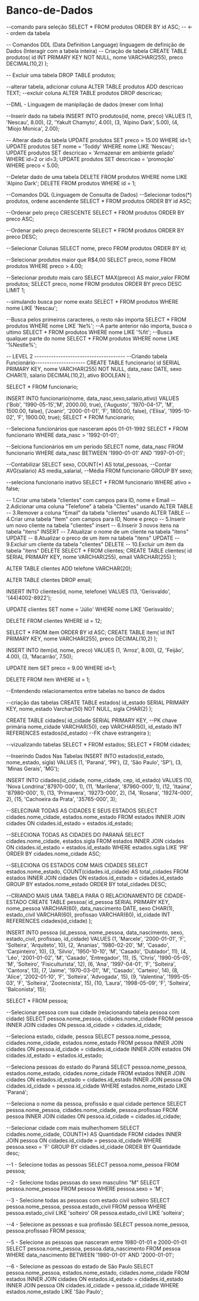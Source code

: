 # Banco-de-Dados
--comando para seleção 
SELECT * FROM produtos ORDER BY id ASC; --		<-- ordem da tabela

-- Comandos DDL (Data Definition Language) linguagem de definição de Dados (Interagir com a tabela inteira)
-- Criação de tabela
CREATE TABLE produtos(
	id INT PRIMARY KEY NOT NULL,
	nome VARCHAR(255),
	preco DECIMAL(10,2)
);

-- Excluir uma tabela
DROP TABLE produtos;

--alterar tabela, adicionar coluna
ALTER TABLE produtos ADD descricao TEXT;
--excluir coluna
ALTER TABLE produtos DROP descricao;

--DML - Linguagem de manipilação de dados (mexer com linha)

--Inserir dado na tabela
INSERT INTO produtos(id, nome, preco) VALUES
(1, 'Nescau', 8.00),
(2, 'Yakult Chamyto', 4.00),
(3, 'Alpino Dark', 5.00),
(4, 'Miojo Monica', 2.00);

-- Alterar dado da tabela
UPDATE produtos SET preco = 15.00 WHERE id=1;
UPDATE produtos SET nome = 'Toddy' WHERE nome LIKE 'Nescau';
UPDATE produtos SET descricao = 'Armazenar em ambiente gelado' WHERE id=2 or id=3;
UPDATE produtos SET descricao = 'promoção'
WHERE preco < 5.00;

--Deletar dado de uma tabela
DELETE FROM produtos WHERE nome LIKE 'Alpino Dark';
DELETE FROM produtos WHERE id = 1;

--Comandos DQL (Linguagem de Consulta de Dados)
--Selecionar todos(*) produtos, ordene ascendente
SELECT * FROM produtos ORDER BY id ASC;

--Ordenar pelo preço CRESCENTE
SELECT * FROM produtos ORDER BY preco ASC;

--Ordenar pelo preço decrescente
SELECT * FROM produtos ORDER BY preco DESC;

--Selecionar Colunas
SELECT nome, preco FROM produtos ORDER BY id;

--Selecionar produtos maior que R$4,00
SELECT preco, nome FROM produtos WHERE preco > 4.00;

--Selecionar produto mais caro
SELECT MAX(preco) AS maior_valor FROM produtos;
SELECT preco, nome FROM produtos ORDER BY preco DESC LIMIT 1;

--simulando busca por nome exato
SELECT * FROM produtos WHERE nome LIKE 'Nescau';

--Busca pelos primeiros caracteres, o resto não importa
SELECT * FROM produtos WHERE nome LIKE 'Ne%';
--A parte anterior não importa, busca o ultimo
SELECT * FROM produtos WHERE nome LIKE '%fit';
--Busca qualquer parte do nome 
SELECT * FROM produtos WHERE nome LIKE '%Nestle%';


-- LEVEL 2 --------------------------------------
--Criando tabela Funcionário---------------------
CREATE TABLE funcionario( 
	id SERIAL PRIMARY KEY,
	nome VARCHAR(255) NOT NULL,
	data_nasc DATE,
	sexo CHAR(1),
	salario DECIMAL(10,2),
	ativo BOOLEAN
);

SELECT * FROM funcionario;

INSERT INTO funcionario(nome, data_nasc,sexo,salario,ativo) VALUES
('Bob', '1990-05-15','M', 2000.00, true),
('Augusto', '1970-04-17', 'M', 1500.00, false),
('Joanir', '2000-01-01', 'F', 1800.00, false),
('Elisa', '1995-10-02', 'F', 1900.00, true);
SELECT * FROM funcionario;

--Seleciona funcionários que nasceram após 01-01-1992 
SELECT * FROM funcionario WHERE data_nasc > '1992-01-01';

--Selciona funcionários em um período
SELECT nome, data_nasc FROM funcionario
WHERE data_nasc BETWEEN '1990-01-01' AND '1997-01-01';

--Contabilizar
SELECT sexo, 
COUNT(*) AS total_pessoas,   	       --Contar
AVG(salario) AS media_salarial,        --Média
FROM funcionario GROUP BY sexo;

--seleciona funcionario inativo
SELECT * FROM funcionario WHERE ativo = false;

-- 1.Criar uma tabela "clientes" com campos para ID, nome e Email
-- 2.Adicionar uma coluna "Telefone" à tabela "Clientes" usando ALTER TABLE
-- 3.Remover a coluna "Email" da tabela "clientes" usando ALTER TABLE
-- 4.Criar uma tabela "Item" com campos para ID, Nome e preço
-- 5.Inserir um novo cliente na tabela "clientes" insert
-- 6.Inserir 3 novos itens na tabela "itens" INSERT
-- 7.Atualizar o nome de um cliente na tabela "itens" UPDATE
-- 8.Atualizar o preco de um item na tabela "itens" UPDATE
-- 9.Excluir um cliente da tabela "clientes" DELETE
-- 10.Excluir um item da tabela "itens" DELETE
SELECT * FROM clientes;
CREATE TABLE clientes(
	id SERIAL PRIMARY KEY,
	nome VARCHAR(255),
	email VARCHAR(255)
);

ALTER TABLE clientes ADD telefone VARCHAR(20);

ALTER TABLE clientes DROP email;

INSERT INTO clientes(id, nome, telefone) VALUES
(13, 'Gerisvaldo', '(44)4002-8922');

UPDATE clientes SET nome = 'Júlio' WHERE nome LIKE 'Gerisvaldo';

DELETE FROM clientes WHERE id = 12;

SELECT * FROM item ORDER BY id ASC;
CREATE TABLE item(
	id INT PRIMARY KEY,
	nome VARCHAR(255),
	preco DECIMAL(10,2)
);

INSERT INTO item(id, nome, preco) VALUES
(1, 'Arroz', 8.00),
(2, 'Feijão', 4.00),
(3, 'Macarrão', 7.50);

UPDATE item SET preco = 9.00 WHERE id=1;

DELETE FROM item WHERE id = 1;


--Entendendo relacionamentos entre tabelas no banco de dados
 
--criação das tabelas
CREATE TABLE estados(
	id_estado SERIAL PRIMARY KEY,
	nome_estado Varchar(50) NOT NULL,
	sigla CHAR(2)
);

CREATE TABLE cidades(
	id_cidade SERIAL PRIMARY KEY,		--PK chave primária
	nome_cidade VARCHAR(50),
	cep VARCHAR(50),
	id_estado INT REFERENCES estados(id_estado)		--FK chave estrangeira
);

--vizualizando tabelas
SELECT * FROM estados;
SELECT * FROM cidades;

--Inserindo Dados Nas Tabelas
INSERT INTO estados(id_estado, nome_estado, sigla) VALUES
(1, 'Paraná', 'PR'),
(2, 'São Paulo', 'SP'),
(3, 'Minas Gerais', 'MG');

INSERT INTO cidades(id_cidade, nome_cidade, cep, id_estado) VALUES
(10, 'Nova Londrina','87970-000', 1),
(11, 'Marilena', '87960-000', 1),
(12, 'Itaúna', '87980-000', 1),
(13, 'Primavera', '19273-000', 2),
(14, 'Rosana', '19274-000', 2),
(15, 'Cachoeira da Prata', '35765-000', 3);

--SELECINAR TODAS AS CIDADES  E SEUS ESTADOS
SELECT cidades.nome_cidade, estados.nome_estado
FROM estados INNER JOIN cidades
ON cidades.id_estado = estados.id_estado;

--SELECIONA TODAS AS CIDADES DO PARANÁ
SELECT cidades.nome_cidade, estados.sigla
FROM estados INNER JOIN cidades
ON cidades.id_estado = estados.id_estado
WHERE estados.sigla LIKE 'PR'
ORDER BY cidades.nome_cidade ASC;

--SELECIONA OS ESTADOS COM MAIS CIDADES
SELECT estados.nome_estado, COUNT(cidades.id_cidade) AS total_cidades
FROM estados INNER JOIN cidades
ON estados.id_estado = cidades.id_estado
GROUP BY estados.nome_estado
ORDER BY total_cidades DESC;

--CRIANDO MAIS UMA TABELA PARA O RELACIONAMENTO DE CIDADE-ESTADO
CREATE TABLE pessoa(
	id_pessoa SERIAL PRIMARY KEY,
	nome_pessoa VARCHAR(60),
	data_nascimento DATE,
	sexo CHAR(1),
	estado_civil VARCHAR(60),
	profissao VARCHAR(60),
	id_cidade INT REFERENCES cidades(id_cidade)
);

INSERT INTO pessoa (id_pessoa, nome_pessoa, data_nascimento, sexo, estado_civil, profissao, id_cidade)
VALUES
(1, 'Marcele', '2000-01-01', 'F', 'Solteira', 'Arquiteto', 10),
(2, 'Ananias', '1980-02-20', 'M', 'Casado', 'Carpinteiro', 10),
(3, 'Silvio', '1950-10-10', 'M', 'Casado', 'Dublador', 11),
(4, 'Léo', '2001-01-02', 'M', 'Casado', 'Entregador', 11),
(5, 'Chris', '1990-05-05', 'M', 'Solteiro', 'Fisiculturista', 12),
(6, 'Ana', '1997-04-01', 'F', 'Solteira', 'Cantora', 13),
(7, 'Jaime', '1970-03-01', 'M', 'Casado', 'Carteiro', 14),
(8, 'Alice', '2002-01-10', 'F', 'Solteira', 'Advogada', 15),
(9, 'Valentina', '1995-05-03', 'F', 'Solteira', 'Zootecnista', 15),
(10, 'Laura', '1998-05-09', 'F', 'Solteira', 'Balconista', 15);

SELECT * FROM pessoa;

--Selecionar pessoa com sua cidade (relacionando tabela pessoa com cidade)
SELECT pessoa.nome_pessoa, cidades.nome_cidade
FROM pessoa INNER JOIN cidades
ON pessoa.id_cidade = cidades.id_cidade;

--Seleciona estado, cidade, pessoa
SELECT pessoa.nome_pessoa, cidades.nome_cidade, estados.nome_estado
FROM pessoa INNER JOIN cidades
ON pessoa.id_cidade = cidades.id_cidade
INNER JOIN estados
ON cidades.id_estado = estados.id_estado;

--Seleciona pessoas do estado do Paraná
SELECT pessoa.nome_pessoa, estados.nome_estado, cidades.nome_cidade
FROM estados INNER JOIN cidades
ON estados.id_estado = cidades.id_estado
INNER JOIN pessoa
ON cidades.id_cidade = pessoa.id_cidade
WHERE estados.nome_estado LIKE 'Paraná';

--Seleciona o nome da pessoa, profissão e qual cidade pertence
SELECT pessoa.nome_pessoa, cidades.nome_cidade, pessoa.profissao
FROM pessoa INNER JOIN cidades
ON pessoa.id_cidade = cidades.id_cidade;

--Selecionar cidade com mais mulher/homem
SELECT cidades.nome_cidade, COUNT(*) AS Quantidade
FROM cidades INNER JOIN pessoa
ON cidades.id_cidade = pessoa.id_cidade
WHERE pessoa.sexo = 'F'
GROUP BY cidades.id_cidade
ORDER BY Quantidade desc;


--1 - Selecione todas as pessoas
SELECT pessoa.nome_pessoa FROM pessoa;

--2 - Selecione todas pessoas do sexo masculino "M"
SELECT pessoa.nome_pessoa FROM pessoa
WHERE pessoa.sexo = 'M';

--3 - Selecione todas as pessoas com estado civil solteiro
SELECT pessoa.nome_pessoa, pessoa.estado_civil FROM pessoa
WHERE pessoa.estado_civil LIKE 'solteiro'
OR pessoa.estado_civil LIKE 'solteira';

--4 - Selecione as pessoas e sua profissão
SELECT pessoa.nome_pessoa, pessoa.profissao FROM pessoa;

--5 - Selecione as pessoas que nasceram entre 1980-01-01 e 2000-01-01
SELECT pessoa.nome_pessoa, pessoa.data_nascimento
FROM pessoa WHERE data_nascimento BETWEEN '1980-01-01' AND '2000-01-01';

--6 - Selecione as pessoas do estado de São Paulo
SELECT pessoa.nome_pessoa, estados.nome_estado, cidades.nome_cidade
FROM estados INNER JOIN cidades
ON estados.id_estado = cidades.id_estado
INNER JOIN pessoa
ON cidades.id_cidade = pessoa.id_cidade
WHERE estados.nome_estado LIKE 'São Paulo';
